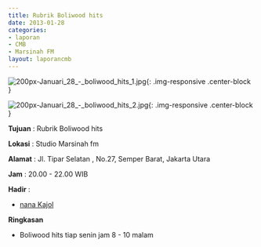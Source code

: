 ```yaml
---
title: Rubrik Boliwood hits
date: 2013-01-28
categories:
- laporan
- CMB
- Marsinah FM
layout: laporancmb
---
```


![200px-Januari_28_-_boliwood_hits_1.jpg](/uploads/200px-Januari_28_-_boliwood_hits_1.jpg){: .img-responsive .center-block }

![200px-Januari_28_-_boliwood_hits_2.jpg](/uploads/200px-Januari_28_-_boliwood_hits_2.jpg){: .img-responsive .center-block }


**Tujuan** : Rubrik Boliwood hits 

**Lokasi** : Studio Marsinah fm 

**Alamat** : Jl. Tipar Selatan , No.27, Semper Barat, Jakarta Utara 

**Jam** : 20.00 - 22.00 WIB 

**Hadir** :
* [nana Kajol](http://wiki.ciptamedia.org/wiki/nana_Kajol)

**Ringkasan**  
* Boliwood hits tiap senin jam 8 - 10 malam
